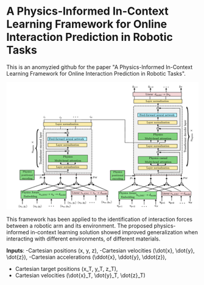 # A Physics-Informed In-Context Learning Framework for Online Interaction Prediction in Robotic Tasks

This is an anomyzied github for the paper "A Physics-Informed In-Context Learning Framework for Online Interaction Prediction in Robotic Tasks".

![Figure 1: System architecture diagram](Images/Model_scheme.png)

This framework has been applied to the identification of interaction forces between a robotic arm and its environment. The proposed physics-informed in-context learning solution showed improved generalization when interacting with different environments, of different materials.

**Inputs**:
  -Cartesian positions (x, y, z),
  -Cartesian  velocities (\dot{x}, \dot{y}, \dot{z}),
  -Cartesian accelerations (\ddot{x}, \ddot{y}, \ddot{z}), 
  - Cartesian target positions (x_T, y_T, z_T),
  - Cartesian velocities (\dot{x}_T, \dot{y}_T, \dot{z}_T)
